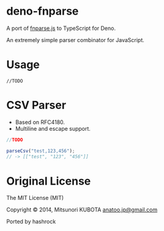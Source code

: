 # deno-fnparse

A port of [fnparse.js](https://github.com/anatoo/fnparse.js) to TypeScript for Deno.

An extremely simple parser combinator for JavaScript.

# Usage

```
//TODO
```

# CSV Parser

- Based on RFC4180.
- Multiline and escape support.

```typescript
//TODO

parseCsv("test,123,456");
// -> [["test", "123", "456"]]
```

# Original License

The MIT License (MIT)

Copyright © 2014, Mitsunori KUBOTA <anatoo.jp@gmail.com>

Ported by hashrock
